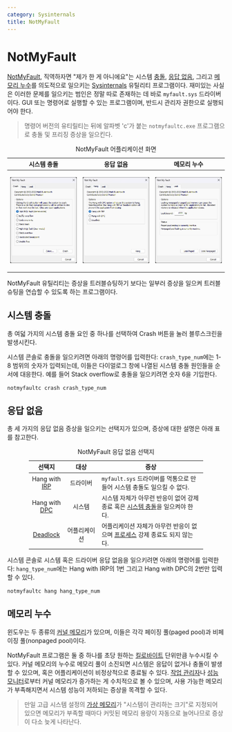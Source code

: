 ```yaml
---
category: Sysinternals
title: NotMyFault
---
```

# NotMyFault
[NotMyFault](https://learn.microsoft.com/en-us/sysinternals/downloads/notmyfault), 직역하자면 "제가 한 게 아니에요"는 시스템 [충돌](ko.BSOD.md), [응답 없음](https://ko.wikipedia.org/wiki/프리징_(컴퓨팅)), 그리고 [메모리 누수](https://ko.wikipedia.org/wiki/메모리_누수)를 의도적으로 일으키는 [Sysinternals](ko.Sysinternals.md) 유틸리티 프로그램이다. 재미있는 사실은 이러한 문제를 일으키는 범인은 정말 따로 존재하는 데 바로 `myfault.sys` 드라이버이다. GUI 또는 명령어로 실행할 수 있는 프로그램이며, 반드시 관리자 권한으로 실행되어야 한다.

> 명령어 버전의 유티릴티는 뒤에 알파벳 'c'가 붙는 `notmyfaultc.exe` 프로그램으로 충돌 및 프리징 증상을 일으킨다.

<table style="table-layout: fixed; width: 100%; margin: auto;">
<caption style="caption-side: top;">NotMyFault 어플리케이션 화면</caption>
<thead><tr><th style="text-align: center;">시스템 충돌</th><th style="text-align: center;">응답 없음</th><th style="text-align: center;">메모리 누수</th></tr></thead>
<tbody><tr style="overflow: auto;"><td style="overflow: inherit;">

![NotMyFault 시스템 충돌 탭](./images/sysinternals_notmyfault_crash.png)
</td><td style="overflow: inherit;">

![NotMyFault 응답 없음 탭](./images/sysinternals_notmyfault_hang.png)
</td><td style="overflow: inherit;">

![NotMyFault 메모리 누수 탭](./images/sysinternals_notmyfault_leak.png)
</td></tr></tbody>
</table>

NotMyFault 유틸리티는 증상을 트러블슈팅하기 보다는 일부러 증상을 일으켜 트러블슈팅을 연습할 수 있도록 하는 프로그램이다.

## 시스템 충돌
총 여덟 가지의 시스템 충돌 요인 중 하나를 선택하여 Crash 버튼을 눌러 블루스크린을 발생시킨다.

시스템 콘솔로 충돌을 일으키려면 아래의 명령어를 입력한다: `crash_type_num`에는 1-8 범위의 숫자가 입력되는데, 이들은 다이얼로그 창에 나열된 시스템 충돌 원인들을 순서에 대응한다. 예를 들어 Stack overflow로 충돌을 일으키려면 숫자 6을 기입한다.

```terminal
notmyfaultc crash crash_type_num
```

## 응답 없음
총 세 가지의 응답 없음 증상을 일으키는 선택지가 있으며, 증상에 대한 설명은 아래 표를 참고한다.

<table style="width: 80%; margin: auto;">
<caption style="caption-side: top;">NotMyFault 응답 없음 선택지</caption>
<thead><tr><th style="text-align: center;">선택지</th><th style="text-align: center;">대상</th><th style="text-align: center;">증상</th></tr></thead>
<tbody>
<tr><td style="text-align: center; width: 20%">Hang with <a href="https://en.wikipedia.org/wiki/I/O_request_packet">IRP</a></td><td style="text-align: center; width: 20%">드라이버</td><td><code>myfault.sys</code> 드라이버를 먹통으로 만들어 시스템 충돌도 일으킬 수 없다.</td></tr>
<tr><td style="text-align: center; width: 20%">Hang with <a href="ko.Processor.md#지연-프로시저-호출">DPC</a></td><td style="text-align: center; width: 20%">시스템</td><td>시스템 자체가 아무런 반응이 없어 강제 종료 혹은 <a href="ko.BSOD.md#강제-시스템-충돌">시스템 충돌</a>을 일으켜야 한다.</td></tr>
<tr><td style="text-align: center; width: 20%"><a href="https://ko.wikipedia.org/wiki/교착_상태">Deadlock</a></td><td style="text-align: center; width: 20%">어플리케이션</td><td>어플리케이션 자체가 아무런 반응이 없으며 <a href="ko.Process.md">프로세스</a> 강제 종료도 되지 않는다.</td></tr>
</tbody>
</table>

시스템 콘솔로 시스템 혹은 드라이버 응답 없음을 일으키려면 아래의 명령어를 입력한다: `hang_type_num`에는 Hang with IRP의 1번 그리고 Hang with DPC의 2번만 입력할 수 있다.

```terminal
notmyfaultc hang hang_type_num
```

## 메모리 누수
윈도우는 두 종류의 [커널 메모리](ko.Memory.md#메모리-풀)가 있으며, 이들은 각각 페이징 풀(paged pool)과 비페이징 풀(nonpaged pool)이다.

NotMyFault 프로그램은 둘 중 하나를 초당 원하는 [킬로바이트](https://ko.wikipedia.org/wiki/킬로바이트) 단위만큼 누수시킬 수 있다. 커널 메모리의 누수로 메모리 풀이 소진되면 시스템은 응답이 없거나 충돌이 발생할 수 있으며, 혹은 어플리케이션이 비정상적으로 종료될 수 있다. [작업 관리자](https://ko.wikipedia.org/wiki/작업_관리자)나 [성능 모니터](ko.Performance_Monitor.md)로부터 커널 메모리가 증가하는 게 수치적으로 볼 수 있으며, 사용 가능한 메모리가 부족해지면서 시스템 성능이 저하되는 증상을 목격할 수 있다.

> 만일 고급 시스템 설정의 [가상 메모리](ko.Memory.md#페이징-파일)가 "시스템이 관리하는 크기"로 지정되어 있으면 메모리가 부족할 때마다 커밋된 메모리 용량이 자동으로 늘어나므로 증상이 다소 늦게 나타난다.
